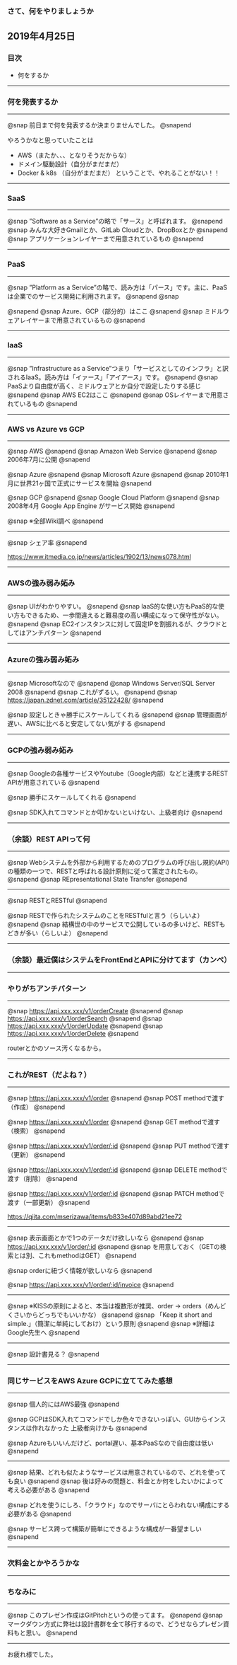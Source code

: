 ### さて、何をやりましょうか

2019年4月25日
---


### 目次
* 何をするか


---


### 何を発表するか

---
@snap
前日まで何を発表するか決まりませんでした。
@snapend

やろうかなと思っていたことは
* AWS（またか、、、となりそうだからな）
* ドメイン駆動設計（自分がまだまだ）
* Docker & k8s （自分がまだまだ）
ということで、やれることがない！！


---

### SaaS

---

@snap
”Software as a Service”の略で「サース」と呼ばれます。
@snapend
@snap
みんな大好きGmailとか、GitLab Cloudとか、DropBoxとか
@snapend
@snap
アプリケーションレイヤーまで用意されているもの
@snapend


---

### PaaS

---

@snap
”Platform as a Service”の略で、読み方は「パース」です。主に、PaaSは企業でのサービス開発に利用されます。
@snapend
@snap

@snapend
@snap
Azure、GCP（部分的）はここ
@snapend
@snap
ミドルウェアレイヤーまで用意されているもの
@snapend

---

### IaaS
---

@snap
”Infrastructure as a Service”つまり「サービスとしてのインフラ」と訳されるIaaS。読み方は「イァース」「アイアース」です。
@snapend
@snap
PaaSより自由度が高く、ミドルウェアとか自分で設定したりする感じ
@snapend
@snap
AWS EC2はここ
@snapend
@snap
OSレイヤーまで用意されているもの
@snapend

---

### AWS vs Azure vs GCP

---
@snap
AWS
@snapend
@snap
Amazon Web Service
@snapend
@snap
2006年7月に公開
@snapend

@snap
Azure
@snapend
@snap
Microsoft Azure
@snapend
@snap
2010年1月に世界21ヶ国で正式にサービスを開始
@snapend

@snap
GCP
@snapend
@snap
Google Cloud Platform
@snapend
@snap
2008年4月 Google App Engine がサービス開始
@snapend

@snap
※全部Wiki調べ
@snapend

---

@snap
シェア率
@snapend

https://www.itmedia.co.jp/news/articles/1902/13/news078.html

---

### AWSの強み弱み妬み

---
@snap
UIがわかりやすい。
@snapend
@snap
IaaS的な使い方もPaaS的な使い方もできるため、一歩間違えると難易度の高い構成になって保守性がない。
@snapend
@snap
EC2インスタンスに対して固定IPを割振れるが、クラウドとしてはアンチパターン
@snapend

---

### Azureの強み弱み妬み

---
@snap
Microsoftなので
@snapend
@snap
Windows Server/SQL Server 2008
@snapend
@snap
これがずるい。
@snapend
@snap
https://japan.zdnet.com/article/35122428/
@snapend

@snap
設定しときゃ勝手にスケールしてくれる
@snapend
@snap
管理画面が遅い、AWSに比べると安定してない気がする
@snapend

---


### GCPの強み弱み妬み

---
@snap
Googleの各種サービスやYoutube（Google内部）などと連携するREST APIが用意されている
@snapend

@snap
勝手にスケールしてくれる
@snapend

@snap
SDK入れてコマンドとか叩かないといけない、上級者向け
@snapend

---


### （余談）REST APIって何

---

@snap
Webシステムを外部から利用するためのプログラムの呼び出し規約(API)の種類の一つで、RESTと呼ばれる設計原則に従って策定されたもの。
@snapend
@snap
REpresentational State Transfer
@snapend

---

@snap
RESTとRESTful
@snapend

@snap
RESTで作られたシステムのことをRESTfulと言う（らしいよ）
@snapend
@snap
結構世の中のサービスで公開しているの多いけど、RESTもどきが多い（らしいよ）
@snapend

---

### （余談）最近僕はシステムをFrontEndとAPIに分けてます（カンペ）

---


### やりがちアンチパターン

---

@snap
https://api.xxx.xxx/v1/orderCreate
@snapend
@snap
https://api.xxx.xxx/v1/orderSearch
@snapend
@snap
https://api.xxx.xxx/v1/orderUpdate
@snapend
@snap
https://api.xxx.xxx/v1/orderDelete
@snapend

routerとかのソース汚くなるから。

---

### これがREST（だよね？）

---
@snap
https://api.xxx.xxx/v1/order
@snapend
@snap
POST methodで渡す（作成）
@snapend

@snap
https://api.xxx.xxx/v1/order
@snapend
@snap
GET methodで渡す（検索）
@snapend

@snap
https://api.xxx.xxx/v1/order/:id
@snapend
@snap
PUT methodで渡す（更新）
@snapend

@snap
https://api.xxx.xxx/v1/order/:id
@snapend
@snap
DELETE methodで渡す（削除）
@snapend

@snap
https://api.xxx.xxx/v1/order/:id
@snapend
@snap
PATCH methodで渡す（一部更新）
@snapend

https://qiita.com/mserizawa/items/b833e407d89abd21ee72

---

@snap
表示画面とかで1つのデータだけ欲しいなら
@snapend
@snap
https://api.xxx.xxx/v1/order/:id
@snapend
@snap
を用意しておく（GETの検索とは別、これもmethodはGET）
@snapend

@snap
orderに紐づく情報が欲しいなら
@snapend

@snap
https://api.xxx.xxx/v1/order/:id/invoice
@snapend

---

@snap
※KISSの原則によると、本当は複数形が推奨、order → orders（めんどくさいからどっちでもいいかな）
@snapend
@snap
「Keep it short and simple.」（簡潔に単純にしておけ）という原則
@snapend
@snap
※詳細はGoogle先生へ
@snapend

---

@snap
設計書見る？
@snapend

---

### 同じサービスをAWS Azure GCPに立ててみた感想

---
@snap
個人的にはAWS最強
@snapend

@snap
GCPはSDK入れてコマンドでしか色々できないっぽい、GUIからインスタンスは作れなかった
上級者向けかも
@snapend

@snap
Azureもいいんだけど、portal遅い、基本PaaSなので自由度は低い
@snapend

---

@snap
結果、どれも似たようなサービスは用意されているので、どれを使っても良い
@snapend
@snap
後は好みの問題と、料金とか何をしたいかによって考える必要がある
@snapend

@snap
どれを使うにしろ、「クラウド」なのでサーバにとらわれない構成にする必要がある
@snapend

@snap
サービス跨って構築が簡単にできるような構成が一番望ましい
@snapend



---

### 次料金とかやろうかな

---

### ちなみに

---

@snap
このプレゼン作成はGitPitchというの使ってます。
@snapend
@snap
マークダウン方式に弊社は設計書群を全て移行するので、どうせならプレゼン資料もと思い。
@snapend

---
お疲れ様でした。
